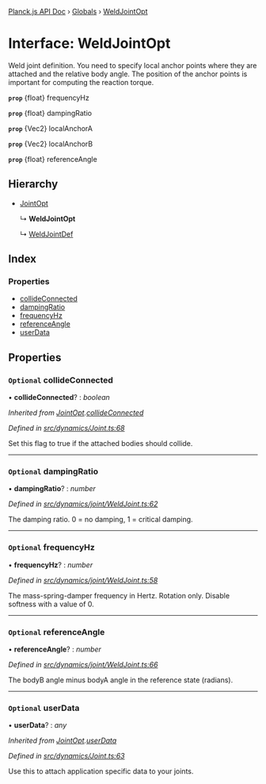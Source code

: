 [Planck.js API Doc](../README.md) › [Globals](../globals.md) › [WeldJointOpt](weldjointopt.md)

# Interface: WeldJointOpt

Weld joint definition. You need to specify local anchor points where they are
attached and the relative body angle. The position of the anchor points is
important for computing the reaction torque.

**`prop`** {float} frequencyHz

**`prop`** {float} dampingRatio

**`prop`** {Vec2} localAnchorA

**`prop`** {Vec2} localAnchorB

**`prop`** {float} referenceAngle

## Hierarchy

* [JointOpt](jointopt.md)

  ↳ **WeldJointOpt**

  ↳ [WeldJointDef](weldjointdef.md)

## Index

### Properties

* [collideConnected](weldjointopt.md#optional-collideconnected)
* [dampingRatio](weldjointopt.md#optional-dampingratio)
* [frequencyHz](weldjointopt.md#optional-frequencyhz)
* [referenceAngle](weldjointopt.md#optional-referenceangle)
* [userData](weldjointopt.md#optional-userdata)

## Properties

### `Optional` collideConnected

• **collideConnected**? : *boolean*

*Inherited from [JointOpt](jointopt.md).[collideConnected](jointopt.md#optional-collideconnected)*

*Defined in [src/dynamics/Joint.ts:68](https://github.com/shakiba/planck.js/blob/6ab76c7/src/dynamics/Joint.ts#L68)*

Set this flag to true if the attached bodies
should collide.

___

### `Optional` dampingRatio

• **dampingRatio**? : *number*

*Defined in [src/dynamics/joint/WeldJoint.ts:62](https://github.com/shakiba/planck.js/blob/6ab76c7/src/dynamics/joint/WeldJoint.ts#L62)*

The damping ratio. 0 = no damping, 1 = critical damping.

___

### `Optional` frequencyHz

• **frequencyHz**? : *number*

*Defined in [src/dynamics/joint/WeldJoint.ts:58](https://github.com/shakiba/planck.js/blob/6ab76c7/src/dynamics/joint/WeldJoint.ts#L58)*

The mass-spring-damper frequency in Hertz. Rotation only. Disable softness
with a value of 0.

___

### `Optional` referenceAngle

• **referenceAngle**? : *number*

*Defined in [src/dynamics/joint/WeldJoint.ts:66](https://github.com/shakiba/planck.js/blob/6ab76c7/src/dynamics/joint/WeldJoint.ts#L66)*

The bodyB angle minus bodyA angle in the reference state (radians).

___

### `Optional` userData

• **userData**? : *any*

*Inherited from [JointOpt](jointopt.md).[userData](jointopt.md#optional-userdata)*

*Defined in [src/dynamics/Joint.ts:63](https://github.com/shakiba/planck.js/blob/6ab76c7/src/dynamics/Joint.ts#L63)*

Use this to attach application specific data to your joints.
